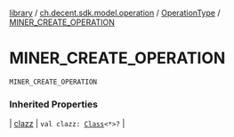 [library](../../index.md) / [ch.decent.sdk.model.operation](../index.md) / [OperationType](index.md) / [MINER_CREATE_OPERATION](./-m-i-n-e-r_-c-r-e-a-t-e_-o-p-e-r-a-t-i-o-n.md)

# MINER_CREATE_OPERATION

`MINER_CREATE_OPERATION`

### Inherited Properties

| [clazz](clazz.md) | `val clazz: `[`Class`](http://docs.oracle.com/javase/6/docs/api/java/lang/Class.html)`<*>?` |

